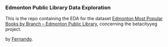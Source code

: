 ### Edmonton Public Library Data Exploration

This is the repo containing the EDA for the dataset [Edmonton Most Popular Books by Branch – Edmonton Public Library](https://data.edmonton.ca/Community-Centres/Most-Popular-Books-by-Branch-Edmonton-Public-Libra/qdgm-hex6), concerning the betacityyeg project. 

by [Fernando](https://fernandomeirafilho.github.io).
